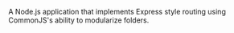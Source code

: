 A Node.js application that implements Express style routing using CommonJS's ability to modularize folders.